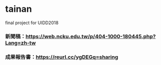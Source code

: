 # tainan
final project for UIDD2018
### 新聞稿：https://web.ncku.edu.tw/p/404-1000-180445.php?Lang=zh-tw
### 成果報告書：https://reurl.cc/ygDEGq=sharing

